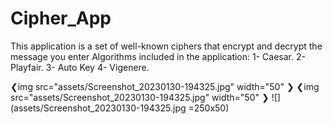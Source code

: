 # Cipher_App
This application is a set of well-known ciphers that encrypt and decrypt the message you enter
Algorithms included in the application:
1- Caesar.
2- Playfair.
3- Auto Key
4- Vigenere.

❮img src="assets/Screenshot_20230130-194325.jpg" width="50" ❯
❮img src="assets/Screenshot_20230130-194325.jpg" width="50" ❯
![](assets/Screenshot_20230130-194325.jpg =250x50)
